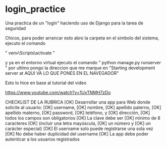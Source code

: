 # login_practice
Una practica de un "login" haciendo uso de Django para la tarea de seguridad

Chicos, para poder arrancar esto abro la carpeta en el simbolo del sistema,
ejecuto el comando

"	venv\Scripts\activate	"

y ya en el entorno virtual ejecuto el comando
"	python manage.py runserver	"
por ultimo pongo la direccion que me marque en
"Starting development server at AQUI VA LO QUE PONES EN EL NAVEGADOR"

Esto lo hice en base al tutorial del video

https://www.youtube.com/watch?v=1UvTNMH7zDo

CHECKLIST DE LA RUBRICA
[OK]    Desarrollar una app para Web donde  solicite al usuario:
  [OK]        username,
  [OK]        nombre,
  [OK]        apellido paterno,
  [OK]        apellido materno,
  [OK]        password,
  [OK]        teléfono, y
  [OK]        dirección,
  [OK]        todos los campos son obligatorios
[OK]    La clave debe ser
  [OK]        mínimo de 8 caracteres
    [OK]            (incluir una letra mayúscula,
    [OK]            un número y
    [OK]            un carácter especial)
[OK]    El username solo puede registrarse una sola vez
[OK]    No debe haber duplicidad del username
[OK]    La app debe poder autenticar a los usuarios registrados

